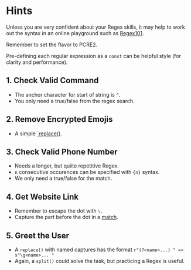 # Hints

Unless you are very confident about your Regex skills, it may help to work out the syntax in an online playground such as [Regex101][regex101].

Remember to set the flavor to PCRE2.

Pre-defining each regular expression as a `const` can be helpful style (for clarity and performance).

## 1. Check Valid Command

- The anchor character for start of string is `^`.
- You only need a true/false from the regex search.

## 2. Remove Encrypted Emojis

- A simple [`replace()][replace].

## 3. Check Valid Phone Number

- Needs a longer, but quiite repetitive Regex.
- `n` consecutive occurences can be specified with `{n}` syntax.
- We only need a true/false for the match.

## 4. Get Website Link

- Remember to escape the dot with `\.`
- Capture the part before the dot in a [match][match].

## 5. Greet the User

- A `replace()` with named captures has the format `r"(?<name>...) " => s"\g<name>... "`
- Again, a `split()` could solve the task, but practicing a Regex is useful.


[startswith]: https://docs.julialang.org/en/v1/base/strings/#Base.startswith
[occursin]: https://docs.julialang.org/en/v1/base/strings/#Base.occursin
[match]: https://docs.julialang.org/en/v1/base/strings/#Base.match
[eachmatch]: https://docs.julialang.org/en/v1/base/strings/#Base.eachmatch
[replace]: https://docs.julialang.org/en/v1/base/strings/#Base.replace-Tuple{IO,%20AbstractString,%20Vararg{Pair}}
[regex101]: https://regex101.com/
